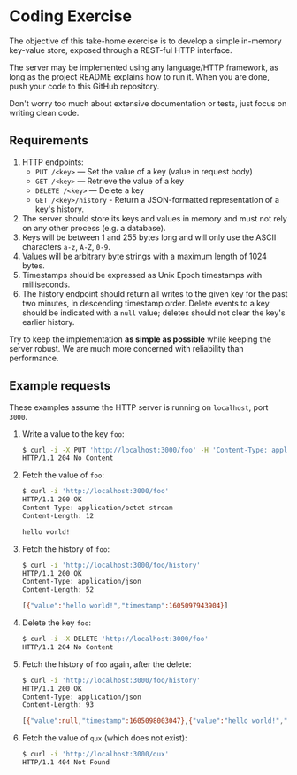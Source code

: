 # Coding Exercise

The objective of this take-home exercise is to develop a simple in-memory key-value store, exposed through a REST-ful HTTP interface.

The server may be implemented using any language/HTTP framework, as long as the project README explains how to run it. When you are done, push your code to this GitHub repository.

Don't worry too much about extensive documentation or tests, just focus on writing clean code.

## Requirements

1. HTTP endpoints:
    * `PUT /<key>` — Set the value of a key (value in request body)
    * `GET /<key>` — Retrieve the value of a key
    * `DELETE /<key>` — Delete a key
    * `GET /<key>/history` - Return a JSON-formatted representation of a key's history.
2. The server should store its keys and values in memory and must not rely on any other process (e.g. a database).
3. Keys will be between 1 and 255 bytes long and will only use the ASCII characters `a-z`, `A-Z`, `0-9`.
4. Values will be arbitrary byte strings with a maximum length of 1024 bytes.
5. Timestamps should be expressed as Unix Epoch timestamps with milliseconds.
6. The history endpoint should return all writes to the given key for the past two minutes, in descending timestamp order. Delete events to a key should be indicated with a `null` value; deletes should not clear the key's earlier history.

Try to keep the implementation **as simple as possible** while keeping the server robust.
We are much more concerned with reliability than performance.

## Example requests

These examples assume the HTTP server is running on `localhost`, port `3000`.

1. Write a value to the key `foo`:

    ```sh
    $ curl -i -X PUT 'http://localhost:3000/foo' -H 'Content-Type: application/octet-stream' --data-binary 'hello world!'
    HTTP/1.1 204 No Content
    ```

2. Fetch the value of `foo`:

    ```sh
    $ curl -i 'http://localhost:3000/foo'
    HTTP/1.1 200 OK
    Content-Type: application/octet-stream
    Content-Length: 12

    hello world!
    ```

3. Fetch the history of `foo`:

    ```sh
    $ curl -i 'http://localhost:3000/foo/history'
    HTTP/1.1 200 OK
    Content-Type: application/json
    Content-Length: 52

    [{"value":"hello world!","timestamp":1605097943904}]
    ```

4. Delete the key `foo`:

    ```sh
    $ curl -i -X DELETE 'http://localhost:3000/foo'
    HTTP/1.1 204 No Content
    ```

5. Fetch the history of `foo` again, after the delete:

    ```sh
    $ curl -i 'http://localhost:3000/foo/history'
    HTTP/1.1 200 OK
    Content-Type: application/json
    Content-Length: 93

    [{"value":null,"timestamp":1605098003047},{"value":"hello world!","timestamp":1605097943904}]
    ```

6. Fetch the value of `qux` (which does not exist):

    ```sh
    $ curl -i 'http://localhost:3000/qux'
    HTTP/1.1 404 Not Found
    ```
